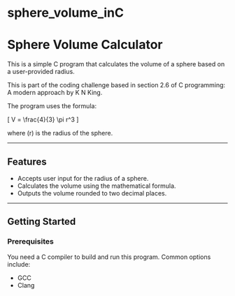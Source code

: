 # sphere_volume_inC

# Sphere Volume Calculator

This is a simple C program that calculates the volume of a sphere based on a user-provided radius. 

This is part of the coding challenge based in section 2.6 of C programming: A modern approach by K N King. 

The program uses the formula:

\[
V = \frac{4}{3} \pi r^3
\]

where \(r\) is the radius of the sphere.

---

## Features

- Accepts user input for the radius of a sphere.
- Calculates the volume using the mathematical formula.
- Outputs the volume rounded to two decimal places.

---

## Getting Started

### Prerequisites
You need a C compiler to build and run this program. Common options include:
- GCC
- Clang
